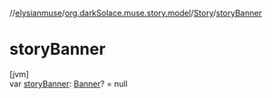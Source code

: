 //[elysianmuse](../../../index.md)/[org.darkSolace.muse.story.model](../index.md)/[Story](index.md)/[storyBanner](story-banner.md)

# storyBanner

[jvm]\
var [storyBanner](story-banner.md): [Banner](../-banner/index.md)? = null
